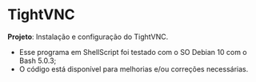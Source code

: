 # TightVNC
**Projeto**: Instalação e configuração do TightVNC.

- Esse programa em ShellScript foi testado com o SO Debian 10 com o Bash 5.0.3;
- O código está disponível para melhorias e/ou correções necessárias.
